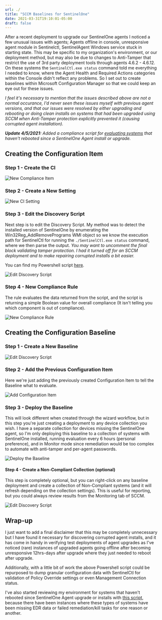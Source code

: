 ```yaml
---
url: ./
title: "SCCM Baselines for SentinelOne"
date: 2021-03-31T19:10:01-05:00
draft: false
---
```


After a recent deployment to upgrade our SentinelOne agents I noticed a few unusual issues with agents; Agents offline in console, unresponsive agent module in Sentinelctl, SentinelAgent Windows service stuck in starting state. This may be specific to my organization's environment, or our deployment method, but may also be due to changes to Anti-Tamper that restrict the use of 3rd party deployment tools through agents 4.6.2 - 4.6.12. On these systems the `SentinelCtl.exe status` command told me everything I needed to know, where the Agent Health and Required Actions categories within the Console didn't reflect any problems. So I set out to create baselines within Microsoft Configuration Manager so that we could keep an eye out for these issues.

_I feel it's necessary to mention that the issues described above are not a normal occurance, I'd never seen these issues myself with previous agent versions, and that our issues were resolved by either upgrading and rebooting or doing clean installs on systems that had been upgraded using SCCM when Anti-Tamper protection explicitly prevented it (causing corrupted agent installation)._

_**Update 4/5/2021:** Added a compliance script for [evaluating systems](https://gist.github.com/keyboardcrunch/5da6b14a299c7c78c0699613fe7e27bb) that haven't rebooted since a SentinelOne Agent install or upgrade._


## Creating the Configuration Item
### Step 1 - Create the CI
![New Compliance Item](./CI_1_New_CI.png)

### Step 2 - Create a New Setting
![New CI Setting](./CI_2_New_Setting.png)

### Step 3 - Edit the Discovery Script
Next step is to edit the Discovery Script. My method was to detect the installed version of SentinelOne by enumerating the Win32Reg_AddRemovePrograms WMI object so we know the execution path for SentinelCtl for running the `./SentinelCtl.exe status` command, where we then parse the output. _You may want to uncomment the final block validating tamper protection. I had it turned off for an SCCM deployment and to make repairing corrupted installs a bit easier._

You can find my Powershell script [here](https://gist.github.com/keyboardcrunch/6c2451815eb48c42bc3efbc01a809a9d).

![Edit Discovery Script](./CI_3_Settings_Edit_Discovery_Script.png)

### Step 4 - New Compliance Rule
The rule evaluates the data returned from the script, and the script is returning a simple Boolean value for overall compliance (It isn't telling you which component is out of compliance).

![New Compliance Rule](./CI_4_Settings_New_Compliance_Rule.png)



## Creating the Configuration Baseline 

### Step 1 - Create a New Baseline
![Edit Discovery Script](./BL_1_New_Baseline.png)

### Step 2 - Add the Previous Configuration Item
Here we're just adding the previously created Configuration Item to tell the Baseline what to evaluate.

![Add Configuration Item](./BL_2_Add_CI_For_Eval.png)

### Step 3 - Deploy the Baseline
This will look different when created through the wizard workflow, but in this step you're just creating a deployment to any device collection you wish. I have a separate collection for devices missing the SentinelOne agent, so I'm only deploying this baseline to a collection of systems with SentinelOne installed, running evaluation every 6 hours (personal preference), and in Monitor mode since remediation would be too complex to automate with anti-tamper and per-agent passwords.

![Deploy the Baseline](./BL_3_Deploy_Settings.png)

#### Step 4 - Create a Non-Compliant Collection (optional)
This step is completely optional, but you can right-click on any baseline deployment and create a collection of Non-Compliant systems (and it will refresh depending on the collection settings). This is useful for reporting, but you could always review results from the Monitoring tab of SCCM.

![Edit Discovery Script](./BL_4_Create_Collection_From_NonCompliant.png)


## Wrap-up
I just want to add a final disclaimer that this may be completely unnecessary but I have found it necessary for discovering corrupted agent installs, and it has come in handy in verifying test deployments of agent upgrades as I've noticed (rare) instances of upgraded agents going offline after becoming unresponsive 12hrs-days after upgrade where they just needed to reboot after upgrade.

Additionally, with a little bit of work the above Powershell script could be repurposed to dump granular configuration data with SentinelCtl for validation of Policy Override settings or even Management Connection status. 

I've also started reviewing my environment for systems that haven't rebooted since SentinelOne Agent upgrade or installs with [this script](https://gist.github.com/keyboardcrunch/5da6b14a299c7c78c0699613fe7e27bb), because there have been instances where these types of systems have been missing EDR data or failed remediation/kill tasks for one reason or another.